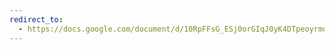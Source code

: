 ```yaml
---
redirect_to:
  - https://docs.google.com/document/d/10RpFFsG_ESj0orGIqJ0yK4DTpeoyrmd4RjX2ER-P31k/edit
---
```


